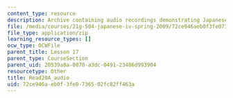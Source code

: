 ```yaml
---
content_type: resource
description: Archive containing audio recordings demonstrating Japanese pronunciation.
file: /media/courses/21g-504-japanese-iv-spring-2009/72ce946aeb0f3fe0736502fc82ff463a_Read20A_audio.zip
file_type: application/zip
learning_resource_types: []
ocw_type: OCWFile
parent_title: Lesson 17
parent_type: CourseSection
parent_uid: 20539a8a-0070-a3dc-0491-23486d993904
resourcetype: Other
title: Read20A_audio
uid: 72ce946a-eb0f-3fe0-7365-02fc82ff463a
---
```

